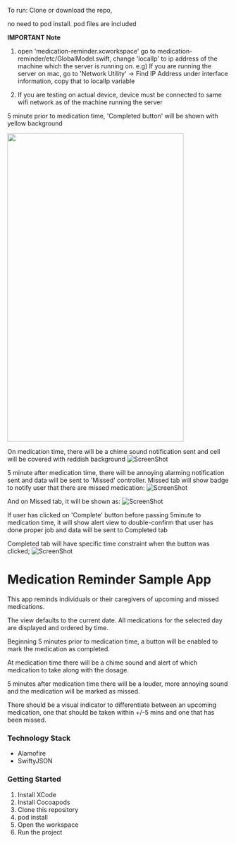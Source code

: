 To run: 
Clone or download the repo, 

no need to pod install. pod files are included

**IMPORTANT Note**
1. open 'medication-reminder.xcworkspace' go to medication-reminder/etc/GlobalModel.swift, change 'localIp' to ip address of the machine which the server is running on.
 e.g) If you are running the server on mac, go to 'Network Utility' -> Find IP Address under interface information, copy that to localIp variable

2. If you are testing on actual device, device must be connected to same wifi network as of the machine running the server

5 minute prior to medication time, 'Completed button' will be shown with yellow background

<img  src = "/screenshots/5before.png"  height="700" width="400" />


On medication time, there will be a chime sound notification sent and cell will be covered with reddish background
![ScreenShot](/screenshots/ontime.png)

5 minute after medication time, there will be annoying alarming notification sent and data will be sent to 'Missed' controller. 
Missed tab will show badge to notify user that there are missed medication: 
![ScreenShot](/screenshots/after1.png)

And on Missed tab, it will be shown as: 
![ScreenShot](/screenshots/after2.png)

If user has clicked on 'Complete' button before passing 5minute to medication time, 
it will show alert view to double-confirm that user has done proper job and data will be sent to Completed tab

Completed tab will have specific time constraint when the button was clicked;
![ScreenShot](/screenshots/complete.png)

Medication Reminder Sample App
==============================

This app reminds individuals or their caregivers of upcoming and missed medications.

The view defaults to the current date. All medications for the selected day are displayed and ordered by time.

Beginning 5 minutes prior to medication time, a button will be enabled to mark the medication as completed.

At medication time there will be a chime sound and alert of which medication to take along with the dosage.

5 minutes after medication time there will be a louder, more annoying sound and the medication will be marked as missed.

There should be a visual indicator to differentiate between an upcoming medication, one that should be taken within +/-5 mins and one that has been missed.

### Technology Stack
* Alamofire
* SwiftyJSON

### Getting Started

1. Install XCode
2. Install Cocoapods
3. Clone this repository
4. pod install
5. Open the workspace
6. Run the project
